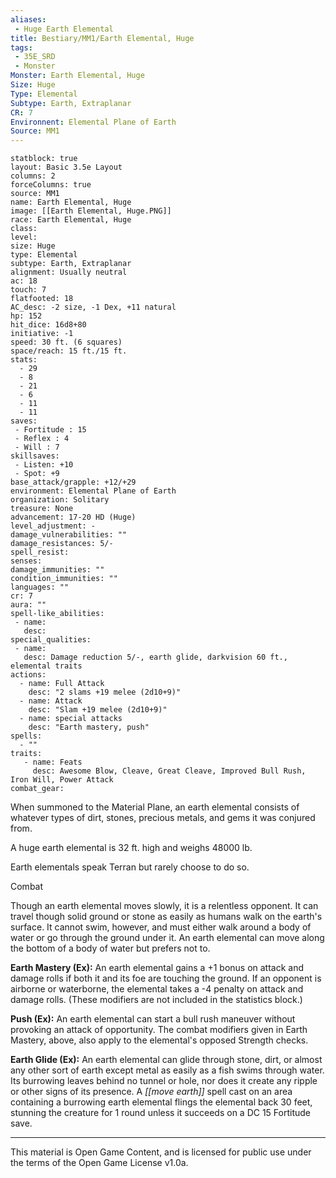 ```yaml
---
aliases:
 - Huge Earth Elemental
title: Bestiary/MM1/Earth Elemental, Huge
tags: 
 - 35E_SRD
 - Monster
Monster: Earth Elemental, Huge
Size: Huge
Type: Elemental
Subtype: Earth, Extraplanar
CR: 7
Environnent: Elemental Plane of Earth
Source: MM1
---
```


```statblock
statblock: true
layout: Basic 3.5e Layout
columns: 2
forceColumns: true
source: MM1 
name: Earth Elemental, Huge
image: [[Earth Elemental, Huge.PNG]]
race: Earth Elemental, Huge
class: 
level: 
size: Huge
type: Elemental
subtype: Earth, Extraplanar
alignment: Usually neutral
ac: 18
touch: 7
flatfooted: 18
AC_desc: -2 size, -1 Dex, +11 natural
hp: 152
hit_dice: 16d8+80
initiative: -1
speed: 30 ft. (6 squares)
space/reach: 15 ft./15 ft.
stats:
  - 29
  - 8
  - 21
  - 6
  - 11
  - 11
saves:
 - Fortitude : 15
 - Reflex : 4
 - Will : 7
skillsaves:
 - Listen: +10
 - Spot: +9
base_attack/grapple: +12/+29
environment: Elemental Plane of Earth
organization: Solitary
treasure: None
advancement: 17-20 HD (Huge)
level_adjustment: -
damage_vulnerabilities: ""
damage_resistances: 5/-
spell_resist: 
senses: 
damage_immunities: ""
condition_immunities: ""
languages: ""
cr: 7
aura: ""
spell-like_abilities:
 - name: 
   desc: 
special_qualities:
 - name:
   desc: Damage reduction 5/-, earth glide, darkvision 60 ft., elemental traits
actions:
  - name: Full Attack
    desc: "2 slams +19 melee (2d10+9)"
  - name: Attack
    desc: "Slam +19 melee (2d10+9)"
  - name: special attacks
    desc: "Earth mastery, push"
spells:
  - ""
traits:
   - name: Feats
     desc: Awesome Blow, Cleave, Great Cleave, Improved Bull Rush, Iron Will, Power Attack
combat_gear:  
```


When summoned to the Material Plane, an earth elemental consists of whatever types of dirt, stones, precious metals, and gems it was conjured from.

A huge earth elemental is 32 ft. high and weighs 48000 lb.

Earth elementals speak Terran but rarely choose to do so.

Combat

Though an earth elemental moves slowly, it is a relentless opponent. It can travel though solid ground or stone as easily as humans walk on the earth's surface. It cannot swim, however, and must either walk around a body of water or go through the ground under it. An earth elemental can move along the bottom of a body of water but prefers not to.


**Earth Mastery (Ex):** An earth elemental gains a +1 bonus on attack and damage rolls if both it and its foe are touching the ground. If an opponent is airborne or waterborne, the elemental takes a -4 penalty on attack and damage rolls. (These modifiers are not included in the statistics block.)


**Push (Ex):** An earth elemental can start a bull rush maneuver without provoking an attack of opportunity. The combat modifiers given in Earth Mastery, above, also apply to the elemental's opposed Strength checks.


**Earth Glide (Ex):** An earth elemental can glide through stone, dirt, or almost any other sort of earth except metal as easily as a fish swims through water. Its burrowing leaves behind no tunnel or hole, nor does it create any ripple or other signs of its presence. A *[[move earth]]* spell cast on an area containing a burrowing earth elemental flings the elemental back 30 feet, stunning the creature for 1 round unless it succeeds on a DC 15 Fortitude save.

---

This material is Open Game Content, and is licensed for public use under the terms of the Open Game License v1.0a.
